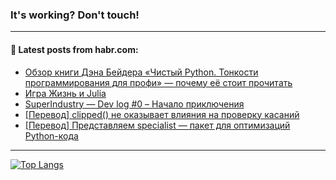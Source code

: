 ### It's working? Don't touch!

---
<!--
#### 🛠️ Technical stack:

![C++](https://img.shields.io/badge/C++-informational?logo=c%2B%2B&style=flat&logoColor=white&color=9C033A)
![Java](https://img.shields.io/badge/Java-informational?logo=java&style=flat&logoColor=white&color=007396)
![Kotlin](https://img.shields.io/badge/Kotlin-informational?logo=Kotlin&style=flat&logoColor=white&color=0095D5)
![JS](https://img.shields.io/badge/JS-informational?logo=javaScript&style=flat&logoColor=black&color=F7Df1E) <br>
![HTML5](https://img.shields.io/badge/HTML5-informational?logo=html5&style=flat&logoColor=white&color=E34F26)
![CSS3](https://img.shields.io/badge/CSS3-informational?logo=css3&style=flat&logoColor=white&color=157286)
![Sass](https://img.shields.io/badge/Saas-informational?logo=sass&style=flat&logoColor=white&color=hotpink)
![PHP](https://img.shields.io/badge/PHP-informational?logo=php&style=flat&logoColor=white&color=777BB4) <br>
![WebPAck](https://img.shields.io/badge/WebPack-informational?logo=webPack&style=flat&logoColor=white&color=FF6F00)
![Bootstrap](https://img.shields.io/badge/Bootstrap-informational?logo=Bootstrap&style=flat&logoColor=white&color=7952B3)
![MySQL](https://img.shields.io/badge/MySQL-informational?logo=MySQL&style=flat&logoColor=white&color=00f) <br>
![NodeJS](https://img.shields.io/badge/NodeJS-informational?logo=node.js&style=flat&logoColor=white&color=43853D)
![Spring](https://img.shields.io/badge/Spring-informational?logo=Spring&style=flat&logoColor=white&color=0A9EDC)
![Angular](https://img.shields.io/badge/Vue-informational?logo=vue.js&style=flat&logoColor=white&color=red)
![Git](https://img.shields.io/badge/Git-informational?logo=git&style=flat&logoColor=white&color=darkorange)

___
-->

#### 💬 Latest posts from habr.com:

<!-- BLOG-POST-LIST:START -->
- [Обзор книги Дэна Бейдера «Чистый Python. Тонкости программирования для профи» — почему её стоит прочитать](https://habr.com/ru/post/704652/?utm_source=habrahabr&utm_medium=rss&utm_campaign=704652)
- [Игра Жизнь и Julia](https://habr.com/ru/post/704640/?utm_source=habrahabr&utm_medium=rss&utm_campaign=704640)
- [SuperIndustry — Dev log #0 – Начало приключения](https://habr.com/ru/post/704636/?utm_source=habrahabr&utm_medium=rss&utm_campaign=704636)
- [[Перевод] clipped&lpar;&rpar; не оказывает влияния на проверку касаний](https://habr.com/ru/post/704142/?utm_source=habrahabr&utm_medium=rss&utm_campaign=704142)
- [[Перевод] Представляем specialist — пакет для оптимизаций Python-кода](https://habr.com/ru/post/700254/?utm_source=habrahabr&utm_medium=rss&utm_campaign=700254)
<!-- BLOG-POST-LIST:END -->

---

[![Top Langs](https://github-readme-stats.vercel.app/api/top-langs/?username=zloylis&layout=compact&hide_border=true&theme=dracula)](https://github.com/zloylis)
